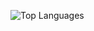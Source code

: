 ![Top Languages](https://github-readme-stats.vercel.app/api/top-langs/?username=lenoben&langs_count=10&title_color=ffffff&text_color=22c55e&icon_color=ffffff&bg_color=000000&hide_border=false&locale=en&layout=compact)